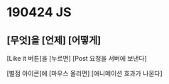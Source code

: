 # 190424 JS



## [무엇]을 [언제] [어떻게]

[Like it 버튼]을 [누르면] [Post 요청을 서버에 보낸다]

[별점 아이콘]에 [마우스 올리면] [애니메이션 효과가 나온다]